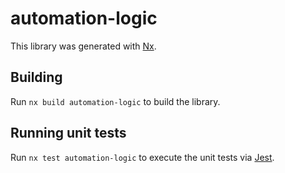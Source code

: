 # automation-logic

This library was generated with [Nx](https://nx.dev).

## Building

Run `nx build automation-logic` to build the library.

## Running unit tests

Run `nx test automation-logic` to execute the unit tests via [Jest](https://jestjs.io).
